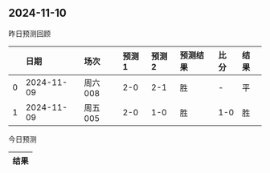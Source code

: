 

 ## 2024-11-10

昨日预测回顾

|    | 日期       | 场次    | 预测1   | 预测2   | 预测结果   | 比分   | 结果   |
|---:|:-----------|:--------|:--------|:--------|:-----------|:-------|:-------|
|  0 | 2024-11-09 | 周六008 | 2-0     | 2-1     | 胜         | -      | 平     |
|  1 | 2024-11-09 | 周五005 | 2-0     | 1-0     | 胜         | 1-0    | 胜     |

今日预测

| 结果   |
|--------|
